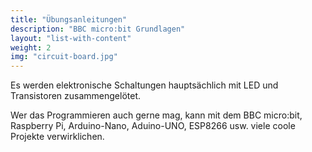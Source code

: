 ```yaml
---
title: "Übungsanleitungen"
description: "BBC micro:bit Grundlagen"
layout: "list-with-content"
weight: 2
img: "circuit-board.jpg"
---
```


 Es werden elektronische Schaltungen hauptsächlich mit LED und Transistoren zusammengelötet.
 
 Wer das Programmieren auch gerne mag, kann mit dem BBC micro:bit, Raspberry Pi, Arduino-Nano, Aduino-UNO, ESP8266 usw. viele coole Projekte verwirklichen.
